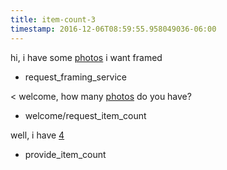 ```yaml
---
title: item-count-3
timestamp: 2016-12-06T08:59:55.958049036-06:00
---
```


hi, i have some [photos](artwork_type) i want framed
* request_framing_service

< welcome, how many [photos](artwork_type) do you have?
* welcome/request_item_count

well, i have [4](number/item_count)
* provide_item_count
